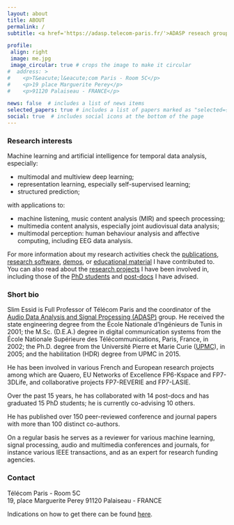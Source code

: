 ```yaml
---
layout: about
title: ABOUT
permalink: /
subtitle: <a href='https://adasp.telecom-paris.fr/'>ADASP reseach group </a> | <a href='https://www.telecom-paris.fr/en/research/laboratories/information-processing-and-communication-laboratory-ltci/research-teams/signal-statistics-learning'>S²A team</a> | <a href='https://www.telecom-paris.fr/fr/recherche/laboratoires/laboratoire-traitement-et-communication-de-linformation-ltci'>LTCI lab</a> | <a href='https://www.telecom-paris.fr/'>T&eacute;l&eacute;com Paris</a> | <a href='https://www.ip-paris.fr/en'>Institut Polytechnique de Paris</a>

profile:
 align: right
 image: me.jpg
 image_circular: true # crops the image to make it circular
#  address: >
#    <p>T&eacute;l&eacute;com Paris - Room 5C</p>
#    <p>19 place Marguerite Perey</p>
#    <p>91120 Palaiseau - FRANCE</p>

news: false  # includes a list of news items
selected_papers: true # includes a list of papers marked as "selected={true}"
social: true  # includes social icons at the bottom of the page
---
```


### Research interests

Machine learning and artificial intelligence for temporal data analysis, especially:

- multimodal and multiview deep learning;
- representation learning, especially self-supervised learning;
- structured prediction;

with applications to:

- machine listening, music content analysis (MIR) and speech processing;
- multimedia content analysis, especially joint audiovisual data analysis;
- multimodal perception: human behaviour analysis and affective
computing, including EEG data analysis.

For more information about my research activities check the [publications](), [research software](), [demos](), or [educational material]() I have contributed to. You can also read about the [research projects]() I have been involved in, including those of the [PhD students]() and [post-docs]() I have advised.

### Short bio

Slim Essid is Full Professor of Télécom Paris and the coordinator of the [Audio Data Analysis and Signal Processing (ADASP)](https://adasp.telecom-paris.fr) group. He received the state engineering degree from the École Nationale d’Ingénieurs de Tunis in 2001; the M.Sc. (D.E.A.) degree in digital communication systems from the École Nationale Supérieure des Télécommunications, Paris, France, in 2002; the Ph.D. degree from the Université Pierre et Marie Curie ([UPMC](http://www.upmc.fr/en/)), in 2005; and the habilitation (HDR) degree from UPMC in 2015.

He has been involved in various French and European research projects among which are Quaero, EU Networks of Excellence FP6-Kspace and FP7-3DLife, and collaborative projects FP7-REVERIE and FP7-LASIE.

Over the past 15 years, he has collaborated with 14 post-docs and has graduated 15 PhD students; he is currently co-advising 10 others.

He has published over 150 peer-reviewed conference and journal papers with more than 100 distinct co-authors.

On a regular basis he serves as a reviewer for various machine learning, signal processing, audio and multimedia conferences and journals, for instance various IEEE transactions, and as an expert for research funding agencies.

<!-- Check our [initial demo](projects/1_project) and visit back soon for more impressive demos! -->

### Contact

Télécom Paris - Room 5C \
19, place Marguerite Perey  91120 Palaiseau - FRANCE

Indications on how to get there can be found <a href="https://www.telecom-paris.fr/en/campus/campus-life/maps-directions" target="_blank"> here</a>.
